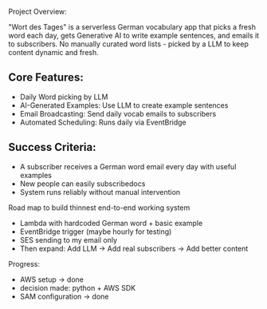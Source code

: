 Project Overview:

"Wort des Tages" is a serverless German vocabulary app that picks a fresh word each day, gets Generative AI to write example sentences, and emails it to subscribers. No manually curated word lists - picked by a LLM to keep content dynamic and fresh.

## Core Features:

- Daily Word picking by LLM
- AI-Generated Examples: Use LLM to create example sentences
- Email Broadcasting: Send daily vocab emails to subscribers
- Automated Scheduling: Runs daily via EventBridge

## Success Criteria:

- A subscriber receives a German word email every day with useful examples
- New people can easily subscribedocs
- System runs reliably without manual intervention

Road map to build thinnest end-to-end working system
- Lambda with hardcoded German word + basic example
- EventBridge trigger (maybe hourly for testing)
- SES sending to my email only
- Then expand: Add LLM → Add real subscribers → Add better content

Progress:
- AWS setup -> done
- decision made: python + AWS SDK
- SAM configuration -> done
